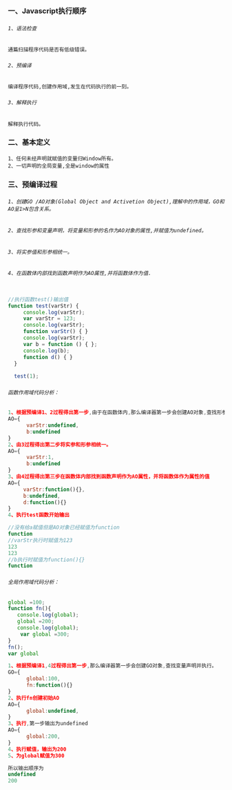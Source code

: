   
### 一、Javascript执行顺序
    
###### `1、语法检查`
    通篇扫描程序代码是否有低级错误。
###### `2、预编译`
    编译程序代码,创建作用域,发生在代码执行的前一刻。
###### `3、解释执行`
    解释执行代码。
    
### 二、基本定义
    1、任何未经声明就赋值的变量归Window所有。
    2、一切声明的全局变量,全是window的属性
    
### 三、预编译过程

 ###### `1、创建GO /AO对象(Global Object and Activetion Object),理解中的作用域，GO和AO呈1>N包含关系。`
 ###### `2、查找形参和变量声明，将变量和形参的名作为AO对象的属性,并赋值为undefined。`
 ###### `3、将实参值和形参相统一。`
 ###### `4、在函数体内部找到函数声明作为AO属性,并将函数体作为值.`
 
  
 ```.js
 
 //执行函数test()输出值
 function test(varStr) {
      console.log(varStr);
      var varStr = 123;
      console.log(varStr);
      function varStr() { }
      console.log(varStr);
      var b = function () { };
      console.log(b);
      function d() { }
   }
  
   test(1);
 ```
   ###### `函数作用域代码分析：`
 ``` .js
1、根据预编译1、2过程得出第一步,由于在函数体内,那么编译器第一步会创建AO对象,查找形参变量声明。
 AO={
       varStr:undefined,
       b:undefined
}   
2、由3过程得出第二步将实参和形参相统一。
 AO={
       varStr:1,
       b:undefined
}   
3、由4过程得出第三步在函数体内部找到函数声明作为AO属性，并将函数体作为属性的值
AO={
      varStr:function(){},
      b:undefined,
      d:function(){}
}   
4、执行test函数开始输出

//没有给a赋值但是AO对象已经赋值为function
function 
//varStr执行时赋值为123
123 
123
//b执行时赋值为function(){}
function 
 ```
       
   ###### `全局作用域代码分析：`
 ``` .js
global =100;
function fn(){
    console.log(global);
    global =200;
    console.log(global);
     var global =300;
 }
 fn();
 var global
 
1、根据预编译1,4过程得出第一步,那么编译器第一步会创建GO对象,查找变量声明并执行。
 GO={
       global:100,
       fn:function(){}
}   
2、执行fn创建初始AO
 AO={
       global:undefined,
}   
3、执行,第一步输出为undefined
AO={
       global:200,
}   
4、执行赋值，输出为200
5、为global赋值为300

所以输出顺序为
undefined
200
 ```
       
             
      
